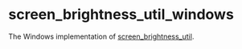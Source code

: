# screen_brightness_util_windows

The Windows implementation of [screen_brightness_util][1].

[1]: https://pub.dev/packages/screen_brightness_util

